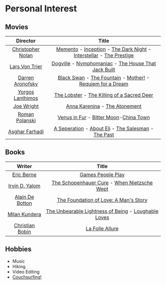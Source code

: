 # Personal Interest

##  Movies

|Director|Title|
|:-------:|:-----:|
|[Christopher Nolan](https://en.wikipedia.org/wiki/Christopher_Nolan)|[Memento](https://www.imdb.com/title/tt0209144/) - [Inception](https://www.imdb.com/title/tt1375666/) - [The Dark Night](https://www.imdb.com/title/tt0468569/) - [Interstellar](https://www.imdb.com/title/tt0816692/) - [The Prestige](https://www.imdb.com/title/tt0482571/)|
|[Lars Von Trier](https://en.wikipedia.org/wiki/Lars_von_Trier)|[Dogville](https://www.imdb.com/title/tt0276919/) - [Nymphomaniac](https://www.imdb.com/title/tt1937390/) - [The House That Jack Built](https://www.imdb.com/title/tt4003440/)|
|[Darren Aronofsky](https://en.wikipedia.org/wiki/Darren_Aronofsky)|[Black Swan](https://www.imdb.com/title/tt0947798/) - [The Fountain](https://www.imdb.com/title/tt0414993/) - [Mother!](https://www.imdb.com/title/tt5109784/) - [Requiem for a Dream](https://www.imdb.com/title/tt0180093/)|
|[Yorgos Lanthimos](https://en.wikipedia.org/wiki/Yorgos_Lanthimos)|[The Lobster](https://www.imdb.com/title/tt3464902/) - [The Killing of a Sacred Deer](https://www.imdb.com/title/tt5715874/)|
|[Joe Wright](https://en.wikipedia.org/wiki/Joe_Wright)|[Anna Karenina](https://www.imdb.com/title/tt1781769/) - [The Atonement](https://www.imdb.com/title/tt0783233/)|
|[Roman Polanski](https://en.wikipedia.org/wiki/Roman_Polanski)|[Venus in Fur](https://www.imdb.com/title/tt2406252/) - [Bitter Moon](https://www.imdb.com/title/tt0104779/)-[China Town](https://www.imdb.com/title/tt0071315/)|
|[Asghar Farhadi](https://en.wikipedia.org/wiki/Asghar_Farhadi)|[A Seperation](https://www.imdb.com/title/tt1832382/) - [About Eli](https://www.imdb.com/title/tt1360860/) - [The Salesman](https://www.imdb.com/title/tt5186714/) - [The Past](https://www.imdb.com/title/tt2404461/)|

## Books

|Writer|Title|
|:-----:|:-----:|
|[Eric Berne](https://en.wikipedia.org/wiki/Eric_Berne)|[Games People Play](https://www.goodreads.com/book/show/49176.Games_People_Play)|
|[Irvin D. Yalom](https://en.wikipedia.org/wiki/Irvin_D._Yalom)|[The Schopenhauer Cure](https://www.goodreads.com/book/show/19508.The_Schopenhauer_Cure) - [When Nietzsche Wept](https://www.goodreads.com/book/show/21031.When_Nietzsche_Wept)|
|[Alain De Botton](https://en.wikipedia.org/wiki/Alain_de_Botton)|[The Foundation of Love: A Man's Story](https://www.bookdepository.com/Foundation-Love-Alain-D-Botton/9788954618199)|
|[Milan Kundera](https://en.wikipedia.org/wiki/Milan_Kundera)|[The Unbearable Lightness of Being](https://www.goodreads.com/book/show/9717.The_Unbearable_Lightness_of_Being) - [Loughable Loves](https://www.goodreads.com/book/show/26101.Laughable_Loves)|
|[Christian Bobin](https://en.wikipedia.org/wiki/Christian_Bobin)|[La Folle Allure](https://www.goodreads.com/book/show/58200.La_folle_allure?rating=1&utm_medium=api&utm_source=book_widget)|

## Hobbies

- Music
- Hiking
- Video Editing
- [Couchsurfing!](https://www.couchsurfing.com/people/mr-bd)





